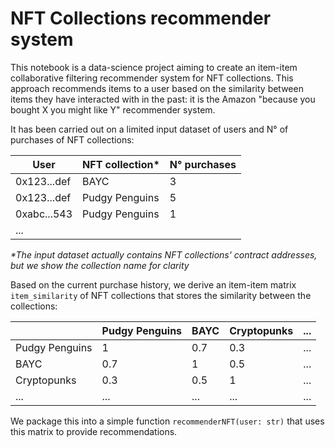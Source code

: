 # NFT Collections recommender system

This notebook is a data-science project aiming to create an item-item collaborative filtering recommender system for NFT collections. This approach recommends items to a user based on the similarity between items they have interacted with in the past: it is the Amazon "because you bought X you might like Y" recommender system.

It has been carried out on a limited input dataset of users and N° of purchases of NFT collections:

| User | NFT collection* | N° purchases |
| --- | --- | --- |
| 0x123...def | BAYC | 3 |
| 0x123...def | Pudgy Penguins | 5 |
| 0xabc...543 | Pudgy Penguins | 1 |
| ... | | |

*\*The input dataset actually contains NFT collections' contract addresses, but we show the collection name for clarity*

Based on the current purchase history, we derive an item-item matrix `item_similarity` of NFT collections that stores the similarity between the collections:

| | Pudgy Penguins | BAYC | Cryptopunks | ... |
|---|---|---|---|---|
| Pudgy Penguins | 1 | 0.7 | 0.3 | ... |
| BAYC | 0.7 | 1 | 0.5 | ... |
| Cryptopunks | 0.3 | 0.5 | 1 | ... |
| ... | ... | ... | ... | ... |

We package this into a simple function `recommenderNFT(user: str)` that uses this matrix to provide recommendations.
